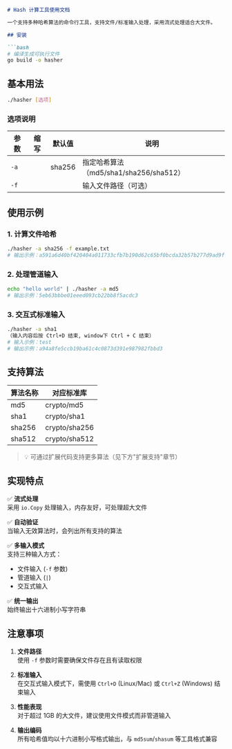 ```markdown
# Hash 计算工具使用文档

一个支持多种哈希算法的命令行工具，支持文件/标准输入处理，采用流式处理适合大文件。

## 安装

```bash
# 编译生成可执行文件
go build -o hasher
```

## 基本用法

```bash
./hasher [选项]
```

### 选项说明
| 参数 | 缩写 | 默认值 | 说明 |
|------|------|---------|------|
| `-a` |      | sha256  | 指定哈希算法（md5/sha1/sha256/sha512） |
| `-f` |      |         | 输入文件路径（可选） |

## 使用示例

### 1. 计算文件哈希
```bash
./hasher -a sha256 -f example.txt
# 输出示例：a591a6d40bf420404a011733cfb7b190d62c65bf0bcda32b57b277d9ad9f146
```

### 2. 处理管道输入
```bash
echo "hello world" | ./hasher -a md5
# 输出示例：5eb63bbbe01eeed093cb22bb8f5acdc3
```

### 3. 交互式标准输入
```bash
./hasher -a sha1
（输入内容后按 Ctrl+D 结束, window下 Ctrl + C 结束） 
# 输入示例：test
# 输出示例：a94a8fe5ccb19ba61c4c0873d391e987982fbbd3
```

## 支持算法

| 算法名称  | 对应标准库          |
|-----------|--------------------|
| md5       | crypto/md5         |
| sha1      | crypto/sha1        |
| sha256    | crypto/sha256      |
| sha512    | crypto/sha512      |

> 💡 可通过扩展代码支持更多算法（见下方"扩展支持"章节）

## 实现特点

✅ **流式处理**  
采用 `io.Copy` 处理输入，内存友好，可处理超大文件

✅ **自动验证**  
当输入无效算法时，会列出所有支持的算法

✅ **多输入模式**  
支持三种输入方式：  
- 文件输入 (`-f` 参数)  
- 管道输入 (`|`)  
- 交互式输入

✅ **统一输出**  
始终输出十六进制小写字符串

## 注意事项

1. **文件路径**  
使用 `-f` 参数时需要确保文件存在且有读取权限

2. **标准输入**  
在交互式输入模式下，需使用 `Ctrl+D` (Linux/Mac) 或 `Ctrl+Z` (Windows) 结束输入

3. **性能表现**  
对于超过 1GB 的大文件，建议使用文件模式而非管道输入

4. **输出编码**  
所有哈希值均以十六进制小写格式输出，与 `md5sum`/`shasum` 等工具格式兼容
```